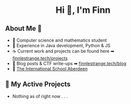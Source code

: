 <h1 align="center">Hi 👋, I'm Finn</h1>

## About Me 📌
- 🍩 Computer science and mathematics student
- 🐍 Experience in Java development, Python & JS
- ☕ Current work and projects can be found here ➡ [finnlestrange.tech/projects](https://finnlestrange.tech/projects)
- 📠 Blog posts & CTF write-ups ➡ [finnlestrange.tech/blog](https://finnlestrange.tech/blog)
- 🎒 [The International School Aberdeen](https://github.com/InternationalSchoolAberdeen)

## 🧠 My Active Projects

- Nothing as of right now . . .
